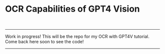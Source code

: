 # OCR Capabilities of GPT4 Vision

<br />

---

Work in progress! This will be the repo for my OCR with GPT4V tutorial. Come back here soon to see the code!

---
